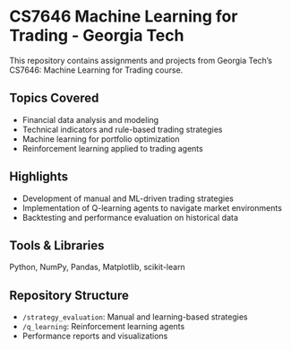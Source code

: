 # CS7646 Machine Learning for Trading - Georgia Tech

This repository contains assignments and projects from Georgia Tech’s CS7646: Machine Learning for Trading course.

## Topics Covered
- Financial data analysis and modeling
- Technical indicators and rule-based trading strategies
- Machine learning for portfolio optimization
- Reinforcement learning applied to trading agents

## Highlights
- Development of manual and ML-driven trading strategies
- Implementation of Q-learning agents to navigate market environments
- Backtesting and performance evaluation on historical data

## Tools & Libraries
Python, NumPy, Pandas, Matplotlib, scikit-learn

## Repository Structure
- `/strategy_evaluation`: Manual and learning-based strategies
- `/q_learning`: Reinforcement learning agents
- Performance reports and visualizations
